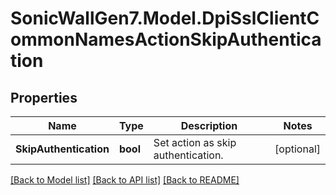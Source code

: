 # SonicWallGen7.Model.DpiSslClientCommonNamesActionSkipAuthentication

## Properties

Name | Type | Description | Notes
------------ | ------------- | ------------- | -------------
**SkipAuthentication** | **bool** | Set action as skip authentication. | [optional] 

[[Back to Model list]](../README.md#documentation-for-models) [[Back to API list]](../README.md#documentation-for-api-endpoints) [[Back to README]](../README.md)

